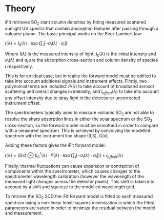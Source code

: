 # Theory

iFit retrieves SO<sub>2</sub> slant column densities by fitting measured scattered sunlight UV spectra that contain absorption features after passing through a volcanic plume. The basic principal works on the Beer-Lambert law:

$I(\lambda) = I_0(\lambda) \cdot \exp\left(\sum_{i}\left[-\sigma_i (\lambda) \cdot a_i \right] \right)$

Where $I(\lambda)$ is the measured intensity of light, $I_0(\lambda)$ is the initial intensity and $\sigma_i (\lambda)$ and $a_i$ are the absorption cross-section and column density of species $i$ respectively.

This is for an ideal case, but in reality the forward model must be odified to take into account additional signals and instrument effects. Firstly, two polynomial terms are included: $P(\lambda)$ to take account of broadband aerosol scattering and overall changes in intensity, and $I_{offset}(\lambda)$ to take into account any offset intensity due to stray light in the detector or uncorrected instrument offset.

The spectrometers typically used to measure volcanic SO<sub>2</sub> are not able to resolve the sharp absorption lines in either the solar spectrum or the SO<sub>2</sub> cross-section, so the forward model must be smoothed in order to compare with a measured spectrum. This is achieved by convolving the modelled spectrum with the instrument line shape (ILS), $G(x)$.

Adding these factors gives the iFit forward model:

$I(\lambda) = G(x) \otimes \left( I_0^*(\lambda) \cdot P(\lambda) \cdot \exp \left(\sum_{i}\left[-\sigma_i (\lambda) \cdot a_i \right] \right)  \right) + I_{offset}(\lambda)$

Finally, thermal fluctuations can cause expansion or contraction of components within the spectrometer, which causes changes to the spectrometer wavelength calibration (however the wavelength of the measured light changes across the detector pixels). This shift is taken into account by a shift and squeeze to the modelled wavelength grid.

To retrieve the SO<sub>2</sub> SCD the iFit forward model is fitted to each measured spectrum using a non-linear least-squares minimization in which the fitted parameters are varied in order to minimize the residual between the model and measurement.
